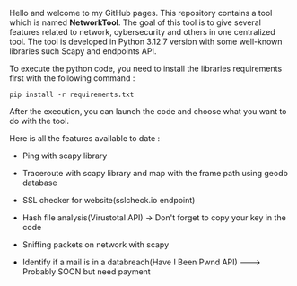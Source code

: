 Hello and welcome to my GitHub pages. This repository contains a tool which is named **NetworkTool**. The goal of this tool is to give several features related to network, cybersecurity and others in one centralized tool. The tool is developed in Python 3.12.7 version with some well-known libraries such Scapy and endpoints API. 

To execute the python code, you need to install the libraries requirements first with the following command : 

```pip install -r requirements.txt```

After the execution, you can launch the code and choose what you want to do with the tool. 

Here is all the features available to date : 

- Ping with scapy library

- Traceroute with scapy library and map with the frame path using geodb database

- SSL checker for website(sslcheck.io endpoint)

- Hash file analysis(Virustotal API) -> Don't forget to copy your key in the code
  
- Sniffing packets on network with scapy

- Identify if a mail is in a databreach(Have I Been Pwnd API) ---> Probably SOON but need payment
